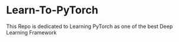 # Learn-To-PyTorch
This Repo is dedicated to Learning PyTorch as one of the best Deep Learning Framework

<!--
123456789101112345678
123456789101112131415
-->
